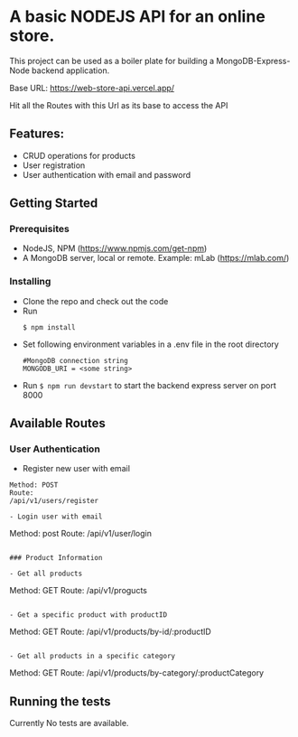 # A basic NODEJS API for an online store.
This project can be used as a boiler plate for building a MongoDB-Express-Node backend application.

Base URL: https://web-store-api.vercel.app/

Hit all the Routes with this Url as its base to access the API

## Features:
  - CRUD operations for products
  - User registration
  - User authentication with email and password

## Getting Started
### Prerequisites

 - NodeJS, NPM (https://www.npmjs.com/get-npm)
 - A MongoDB server, local or remote. Example: mLab (https://mlab.com/)

 ### Installing

  - Clone the repo and check out the code
  - Run 
    ```
    $ npm install 

  - Set following environment variables in a .env file in the root directory
    ``` 
    #MongoDB connection string
    MONGODB_URI = <some string>

  - Run ``$ npm run devstart`` to start the backend express server on port 8000


## Available Routes
### User Authentication

- Register new user with email

```
Method: POST
Route:
/api/v1/users/register

- Login user with email

```
Method: post
Route:
/api/v1/user/login
```

### Product Information

- Get all products

```
Method: GET
Route:
/api/v1/progucts
```

- Get a specific product with productID

```
Method: GET
Route:
/api/v1/products/by-id/:productID
```

- Get all products in a specific category

```
Method: GET
Route:
/api/v1/products/by-category/:productCategory

## Running the tests

Currently No tests are available.
```